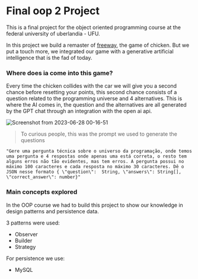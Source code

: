 # Final oop 2 Project

This is a final project for the object oriented programming course at the federal university of uberlandia - UFU.

In this project we build a remaster of [freeway](https://www.atari2600.com.br/Atari/Roms/01DH/Freeway), the game of chicken. But we put a touch more, we integrated our game with a generative artificial intelligence that is the fad of today.

### Where does ia come into this game? 

Every time the chicken collides with the car we will give you a second chance before resetting your points, this second chance consists of a question related to the programming universe and 4 alternatives. This is where the AI comes in, the question and the alternatives are all generated by the GPT chat through an integration with the open ai api.

![Screenshot from 2023-06-28 00-16-51](https://github.com/Luisgustavom1/final-poo2-project/assets/65229051/1d11941d-d01f-49ad-b0c2-ded79d92afc5)

> To curious people, this was the prompt we used to generate the questions
```
"Gere uma pergunta técnica sobre o universo da programação, onde temos uma pergunta e 4 respostas onde apenas uma está correta, o resto tem alguns erros não tão evidentes, mas tem erros. A pergunta possui no máximo 100 caracteres e cada resposta no máximo 30 caracteres. Dê o JSON nesse formato { \"question\":  String, \"answers\": String[], \"correct_answer\": number}"
```

### Main concepts explored

In the OOP course we had to build this project to show our knowledge in design patterns and persistence data.

3 patterns were used:
- Observer
- Builder
- Strategy

For persistence we use:
- MySQL
